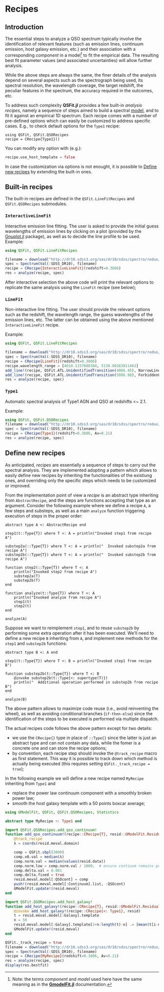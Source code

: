 # Recipes

## Introduction

The essential steps to analyze a QSO spectrum typically involve the identification of relevant features (such as emission lines, continuum emission, host galaxy emission, etc.) and their association with a corresponding *component* in a model[^1] to fit the empirical data.  The resulting best fit parameter values (and associated uncertainties) will allow further analysis.

[^1]: Note: the terms *component* and *model* used here have the same meaning as in the [**GmodelFit.jl**](https://gcalderone.github.io/GModelFit.jl/concepts/) documentation.

While the above steps are always the same, the finer details of the analysis depend on several aspects such as the spectrograph being used, its spectral resolution, the wavelength coverage, the target redshift, the peculiar features in the spectrum, the accuracy required in the outcomes, etc.

To address such complexity **QSFit.jl** provides a few built-in *analysis recipes*, namely a sequence of steps aimed to build a spectral [model](https://gcalderone.github.io/GModelFit.jl/concepts/), and to fit it against an empirical 1D spectrum.  Each recipe comes with a number of pre-defined options which can easily be customized to address specific cases.  E.g., to check default options for the `Type1` recipe:
```@example abc
using QSFit, QSFit.QSORecipes
recipe = CRecipe{Type1}()
```
You can modify any option with (e.g.):
```julia
recipe.use_host_template = false
```

In case the customization via options is not enought, it is possible to [Define new recipes](@ref) by extending the built-in ones.
 

## Built-in recipes

The built-in recipes are defined in the `QSFit.LineFitRecipes` and `QSFit.QSORecipes` submodules.

### `InteractiveLineFit`
Interactive emission line fitting. The user is asked to provide the initial guess wavelengths of emission lines by clicking on a plot (provided by the [Gnuplot.jl](https://gcalderone.github.io/Gnuplot.jl/stable/index.html) package), as well as to decide the line profile to be used. Example:
```julia
using QSFit, QSFit.LineFitRecipes

filename = download("http://dr10.sdss3.org/sas/dr10/sdss/spectro/redux/26/spectra/0752/spec-0752-52251-0323.fits")
spec = Spectrum(Val(:SDSS_DR10), filename)
recipe = CRecipe{InteractiveLineFit}(redshift=0.3806)
res = analyze(recipe, spec)
```
After interactive selection the above code will print the relevant options to replicate the same analysis using the `LineFit` recipe (see below);

### `LineFit`
Non-interactive line fitting.  The user should provide the relevant options such as the redshift, the wavelength range, the guess wavelengths of the emission lines, etc.  The latter can be obtained using the above mentioned `InteractiveLineFit` recipe.

Example:
```julia
using QSFit, QSFit.LineFitRecipes

filename = download("http://dr10.sdss3.org/sas/dr10/sdss/spectro/redux/26/spectra/0752/spec-0752-52251-0323.fits")
spec = Spectrum(Val(:SDSS_DR10), filename)
recipe = CRecipe{LineFit}(redshift=0.3806)
recipe.wavelength_range = [4610.1157888384, 5130.00163811462]
add_line!(recipe, QSFit.ATL.UnidentifiedTransition(4866.45), NarrowLine,BroadLine)
add_line!(recipe, QSFit.ATL.UnidentifiedTransition(5008.98), ForbiddenLine)
res = analyze(recipe, spec)
```

### `Type1`
Automatic spectral analysis of Type1 AGN and QSO at redshifts <~ 2.1. 

Example:
```julia
using QSFit, QSFit.QSORecipes
filename = download("http://dr10.sdss3.org/sas/dr10/sdss/spectro/redux/26/spectra/0752/spec-0752-52251-0323.fits")
spec = Spectrum(Val(:SDSS_DR10), filename)
recipe = CRecipe{Type1}(redshift=0.3806, Av=0.21)
res = analyze(recipe, spec)
```

 








## Define new recipes

As anticipated, *recipes* are essentially a sequence of steps to carry out the spectral analysis.  They are implemented adopting a pattern which allows to easily define new recipes by inheriting the functionalities of the existiung ones, and overriding only the specific steps which needs to be customized or improved.

From the implementation point of view a *recipe* is an abstract type inheriting from `AbstractRecipe`, and the steps are functions accepting that type as an argument.  Consider the following example where we define a recipe `A`, a few steps and substeps, as well as a main `analyze` function triggering execution of steps in the proper order:

```@example abc
abstract type A <: AbstractRecipe end

step1(t::Type{T}) where T <: A = println("Invoked step1 from recipe A")

substep2a(::Type{T}) where T <: A = println("  Invoked substep2a from recipe A")
substep2b(::Type{T}) where T <: A = println("  Invoked substep2b from recipe A")

function step2(::Type{T}) where T <: A
    println("Invoked step2 from recipe A")
    substep2a(T)
    substep2b(T)
end

function analyze(t::Type{T}) where T <: A
    println("Invoked analyze from recipe A")
    step1(t)
    step2(t)
end

analyze(A)
```

Suppose we want to reimplement `step1`, and to reuse `substep2b` by performing some extra operation after it has been executed.  We'll need to define a new recipe `B` inheriting from `A`, and implement new methods for the `step1` and `substep2b` functions:
```@example abc
abstract type B <: A end

step1(t::Type{T}) where T <: B = println("Invoked step1 from recipe B")

function substep2b(t::Type{T}) where T <: B
    @invoke substep2b(t::Type{<: supertype(T)})
    println("  Additional operation performed in substep2b from recipe B")
end

analyze(B)
```

The above pattern allows to maximize code reuse (i.e., avoid reinventing the wheel), as well as avoiding conditional branches (`if-then-else`) since the identification of the steps to be executed is performed via multiple dispatch.

The actual recipes code follows the above pattern except for two details:
- we use the `CRecipe{}` type in place of `::Type{}` since the latter is just an abstract type and can not contain any data, while the fomer is a concrete one and can store the recipe options;
- by convention, each recipe step should invoke the `@track_recipe` macro as first statement.  This way it is possible to track down which method is actually being executed (this requires setting `QSFit._track_recipe = true`);



In the following example we will define a new recipe named `MyRecipe` inheriting from `Type1` and
- replace the power law continuum component with a smoothly broken power law;
- smooth the host galaxy template with a 50 points boxcar average;

```julia
using GModelFit, QSFit, QSFit.QSORecipes, Statistics

abstract type MyRecipe <: Type1 end

import QSFit.QSORecipes.add_qso_continuum!
function add_qso_continuum!(recipe::CRecipe{T}, resid::GModelFit.Residuals) where T <: MyRecipe
    @track_recipe
    λ = coords(resid.meval.domain)

    comp = QSFit.sbpl(3000)
    comp.x0.val = median(λ)
    comp.norm.val = median(values(resid.data))
    comp.norm.low = comp.norm.val / 1000.  # ensure contiuum remains positive (needed to estimate EWs)
    comp.delta.val = 0.001
    comp.delta.fixed = true
    resid.meval.model[:QSOcont] = comp
    push!(resid.meval.model[:Continuum].list, :QSOcont)
    GModelFit.update!(resid.meval)
end

import QSFit.QSORecipes.add_host_galaxy!
function add_host_galaxy!(recipe::CRecipe{T}, resid::GModelFit.Residuals) where T <: MyRecipe
    @invoke add_host_galaxy!(recipe::CRecipe{<: Type1}, resid)
    t = resid.meval.model[:Galaxy].template
    n = 50
    resid.meval.model[:Galaxy].template[1+n:length(t)-n] .= [mean(t[i-n:i+n]) for i in 1+n:length(t)-n]
    GModelFit.update!(resid.meval)
end

QSFit._track_recipe = true
filename = download("http://dr10.sdss3.org/sas/dr10/sdss/spectro/redux/26/spectra/0752/spec-0752-52251-0323.fits")
spec = Spectrum(Val(:SDSS_DR10), filename)
recipe = CRecipe{MyRecipe}(redshift=0.3806, Av=0.21)
res = analyze(recipe, spec)
display(res.bestfit)
```
